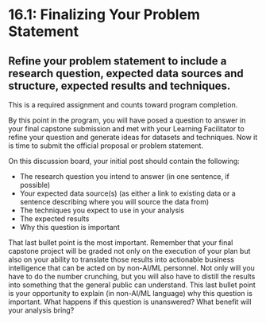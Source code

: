 
# 16.1: Finalizing Your Problem Statement 

## Refine your problem statement to include a research question, expected data sources and structure, expected results and techniques.
This is a required assignment and counts toward program completion.

By this point in the program, you will have posed a question to answer in your final capstone submission and met with your Learning Facilitator to refine your question and generate ideas for datasets and techniques. Now it is time to submit the official proposal or problem statement.

On this discussion board, your initial post should contain the following:

 - The research question you intend to answer (in one sentence, if possible)
 - Your expected data source(s) (as either a link to existing data or a sentence describing where you will source the data from)
 - The techniques you expect to use in your analysis
 - The expected results
 - Why this question is important

That last bullet point is the most important. Remember that your final capstone project will be graded not only on the execution of your plan but also on your ability to translate those results into actionable business intelligence that can be acted on by non-AI/ML personnel. Not only will you have to do the number crunching, but you will also have to distill the results into something that the general public can understand. This last bullet point is your opportunity to explain (in non-AI/ML language) why this question is important. What happens if this question is unanswered? What benefit will your analysis bring?



